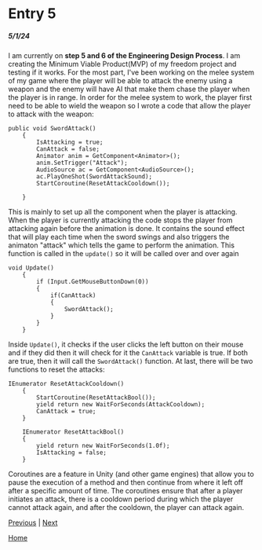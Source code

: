 # Entry 5
##### 5/1/24

I am currently on **step 5 and 6 of the Engineering Design Process**. I am creating the Minimum Viable Product(MVP) of my freedom project and testing if it works. For the most part, I've been working on the melee system of my game where the player will be able to attack the enemy using a weapon and the enemy will have AI that make them chase the player when the player is in range. In order for the melee system to work, the player first need to be able to wield the weapon so I wrote a code that allow the player to attack with the weapon:

```CSharp
public void SwordAttack()
    {
        IsAttacking = true;
        CanAttack = false;
        Animator anim = GetComponent<Animator>();
        anim.SetTrigger("Attack");
        AudioSource ac = GetComponent<AudioSource>();
        ac.PlayOneShot(SwordAttackSound);
        StartCoroutine(ResetAttackCooldown());

    }
```
This is mainly to set up all the component when the player is attacking. When the player is currently attacking the code stops the player from attacking again before the animation is done. It contains the sound effect that will play each time when the sword swings and also triggers the animaton "attack" which tells the game to perform the animation. This function is called in the `update()` so it will be called over and over again
```CSharp
void Update()
    {
        if (Input.GetMouseButtonDown(0))
        {
            if(CanAttack) 
            {
                SwordAttack();
            }
        }
    }
```
Inside `Update()`, it checks if the user clicks the left button on their mouse and if they did then it will check for it the `CanAttack` variable is true. If both are true, then it will call the `SwordAttack()` function. At last, there will be two functions to reset the attacks:
```CSharp
IEnumerator ResetAttackCooldown()
    {
        StartCoroutine(ResetAttackBool());
        yield return new WaitForSeconds(AttackCooldown);
        CanAttack = true;
    }

    IEnumerator ResetAttackBool()
    {
        yield return new WaitForSeconds(1.0f);
        IsAttacking = false;
    }
```
Coroutines are a feature in Unity (and other game engines) that allow you to pause the execution of a method and then continue from where it left off after a specific amount of time. The coroutines ensure that after a player initiates an attack, there is a cooldown period during which the player cannot attack again, and after the cooldown, the player can attack again.



[Previous](entry04.md) | [Next](entry06.md)

[Home](../README.md)
